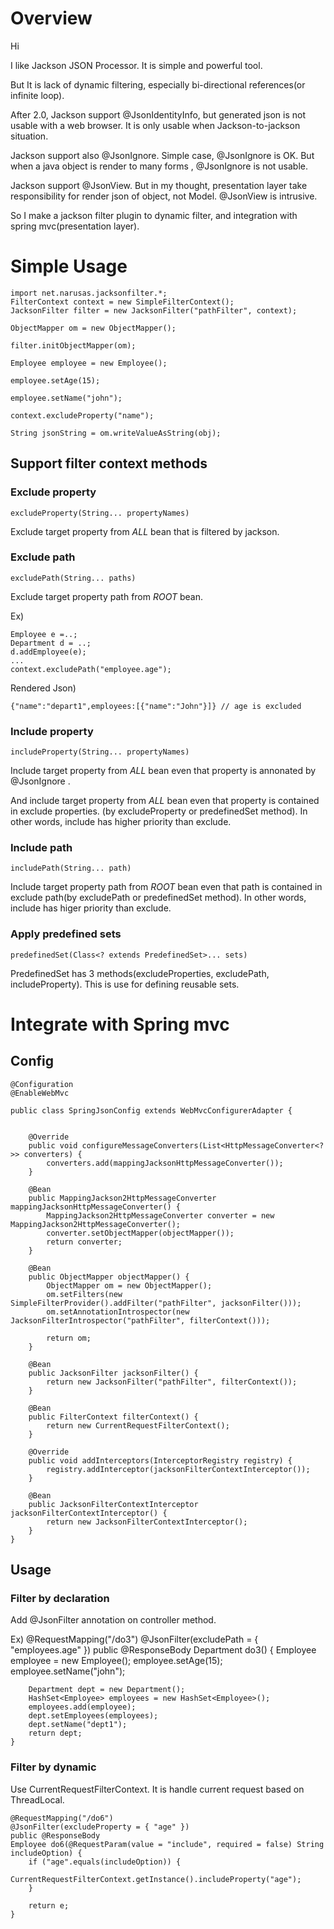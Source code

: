 # Overview 
Hi

I like Jackson JSON Processor. It is simple and powerful tool.

But It is lack of dynamic filtering, especially bi-directional references(or infinite loop).

After 2.0, Jackson support @JsonIdentityInfo, but generated json is not usable with a web browser. It is only usable when  Jackson-to-jackson situation.

Jackson support also @JsonIgnore. Simple case, @JsonIgnore is OK. But when a java object is render to many forms , @JsonIgnore is not usable.

Jackson support @JsonView. But in my thought, presentation layer  take responsibility for render json of object, not Model. @JsonView is  intrusive.      

So I make a jackson filter plugin to dynamic filter, and integration with spring mvc(presentation layer).
  

# Simple Usage


	import net.narusas.jacksonfilter.*;
	FilterContext context = new SimpleFilterContext();
	JacksonFilter filter = new JacksonFilter("pathFilter", context);
	
	ObjectMapper om = new ObjectMapper();
	
	filter.initObjectMapper(om);
	
	Employee employee = new Employee();
	
	employee.setAge(15);
	
	employee.setName("john");
	
	context.excludeProperty("name");
	
	String jsonString = om.writeValueAsString(obj);



## Support filter context methods
### Exclude property


	excludeProperty(String... propertyNames)


Exclude target property from _ALL_ bean that is filtered by jackson.


### Exclude path

	excludePath(String... paths)


Exclude target property path from _ROOT_ bean. 

Ex)

	Employee e =..;
	Department d = ..;
	d.addEmployee(e);
	...
	context.excludePath("employee.age");

Rendered Json)


	{"name":"depart1",employees:[{"name":"John"}]} // age is excluded



### Include property

	includeProperty(String... propertyNames)


Include target property from _ALL_ bean even that property is annonated by @JsonIgnore .

And include target property from _ALL_ bean even that property is contained in exclude properties. (by excludeProperty or predefinedSet method). In other words, include has higher priority than exclude. 


### Include path
	includePath(String... path)


Include target property path from _ROOT_ bean even that path is contained in exclude path(by excludePath or predefinedSet method). In other words, include has higer priority than exclude. 


### Apply predefined sets 
	predefinedSet(Class<? extends PredefinedSet>... sets)


PredefinedSet has 3 methods(excludeProperties, excludePath, includeProperty).  This is use for defining reusable sets. 



# Integrate with Spring mvc

## Config
	@Configuration
	@EnableWebMvc

	public class SpringJsonConfig extends WebMvcConfigurerAdapter {


		@Override
		public void configureMessageConverters(List<HttpMessageConverter<?>> converters) {
			converters.add(mappingJacksonHttpMessageConverter());
		}
	
		@Bean
		public MappingJackson2HttpMessageConverter mappingJacksonHttpMessageConverter() {
			MappingJackson2HttpMessageConverter converter = new MappingJackson2HttpMessageConverter();
			converter.setObjectMapper(objectMapper());
			return converter;
		}
	
		@Bean
		public ObjectMapper objectMapper() {
			ObjectMapper om = new ObjectMapper();
			om.setFilters(new SimpleFilterProvider().addFilter("pathFilter", jacksonFilter()));
			om.setAnnotationIntrospector(new JacksonFilterIntrospector("pathFilter", filterContext()));
	
			return om;
		}
	
		@Bean
		public JacksonFilter jacksonFilter() {
			return new JacksonFilter("pathFilter", filterContext());
		}
	
		@Bean
		public FilterContext filterContext() {
			return new CurrentRequestFilterContext();
		}
	
		@Override
		public void addInterceptors(InterceptorRegistry registry) {
			registry.addInterceptor(jacksonFilterContextInterceptor());
		}
	
		@Bean
		public JacksonFilterContextInterceptor jacksonFilterContextInterceptor() {
			return new JacksonFilterContextInterceptor();
		}
	}


## Usage
### Filter by declaration
Add @JsonFilter annotation on controller method. 

Ex)
	@RequestMapping("/do3")
	@JsonFilter(excludePath = { "employees.age" })
	public @ResponseBody
	Department do3() {
		Employee employee = new Employee();
		employee.setAge(15);
		employee.setName("john");

		Department dept = new Department();
		HashSet<Employee> employees = new HashSet<Employee>();
		employees.add(employee);
		dept.setEmployees(employees);
		dept.setName("dept1");
		return dept;
	}

### Filter by dynamic
Use  CurrentRequestFilterContext. It is handle current request based on ThreadLocal. 

	@RequestMapping("/do6")
	@JsonFilter(excludeProperty = { "age" })
	public @ResponseBody
	Employee do6(@RequestParam(value = "include", required = false) String includeOption) {
		if ("age".equals(includeOption)) {
			CurrentRequestFilterContext.getInstance().includeProperty("age");
		}

		return e;
	}
	
